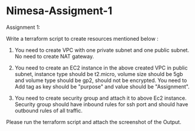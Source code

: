 # Nimesa-Assigment-1
Assignment 1:

Write a terraform script to create resources mentioned below :

1. You need to create VPC with one private subnet and one public subnet. No need to create NAT gateway.

2. You need to create an EC2 instance in the above created VPC in public subnet, instance type should be t2.micro, volume size should be 5gb and volume type should be gp2, should not be encrypted. You need to Add tag as key should be "purpose" and value should be "Assignment".

3. You need to create security group and attach it to above Ec2 instance. Security group should have inbound rules for ssh port and should have outbound rules of all traffic.

Please run the terraform script and attach the screenshot of the Output.

